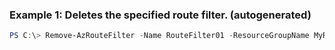 ### Example 1: Deletes the specified route filter. (autogenerated)
```powershell
PS C:\> Remove-AzRouteFilter -Name RouteFilter01 -ResourceGroupName MyResourceGroup
```


